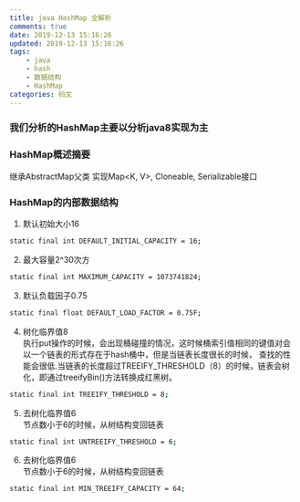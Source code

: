 ```yaml
---
title: java HashMap 全解析
comments: true
date: 2019-12-13 15:16:26
updated: 2019-12-13 15:16:26
tags:
    - java
    - hash
    - 数据结构
    - HashMap
categories: 码文
---
```

### 我们分析的HashMap主要以分析java8实现为主

### HashMap概述摘要
继承AbstractMap父类
实现Map<K, V>, Cloneable, Serializable接口

### HashMap的内部数据结构
1. 默认初始大小16
```bash
static final int DEFAULT_INITIAL_CAPACITY = 16;
```
2. 最大容量2^30次方
```bash
static final int MAXIMUM_CAPACITY = 1073741824;
```
3. 默认负载因子0.75
```bash
static final float DEFAULT_LOAD_FACTOR = 0.75F;
```
4. 树化临界值8  
执行put操作的时候，会出现桶碰撞的情况，这时候桶索引值相同的键值对会以一个链表的形式存在于hash桶中，但是当链表长度很长的时候，
查找的性能会很低.当链表的长度超过TREEIFY_THRESHOLD（8）的时候，链表会树化，即通过treeifyBin()方法转换成红黑树。
```bash
static final int TREEIFY_THRESHOLD = 8;
```
5. 去树化临界值6  
节点数小于6的时候，从树结构变回链表
```bash
static final int UNTREEIFY_THRESHOLD = 6;
```
6. 去树化临界值6  
节点数小于6的时候，从树结构变回链表
```bash
static final int MIN_TREEIFY_CAPACITY = 64;
```